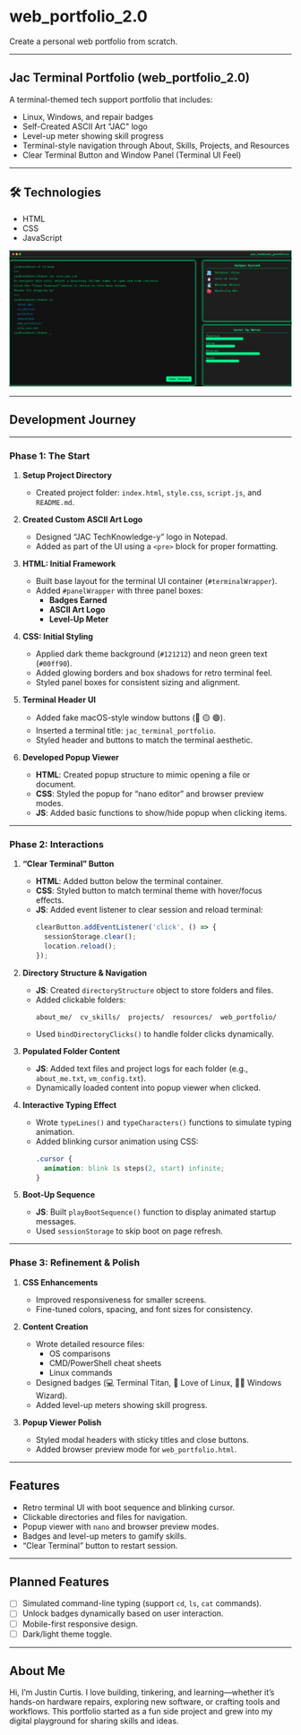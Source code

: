 # web_portfolio_2.0
Create a personal web portfolio from scratch.

---

## Jac Terminal Portfolio (web_portfolio_2.0)
A terminal-themed tech support portfolio that includes:  
- Linux, Windows, and repair badges  
- Self-Created ASCII Art "JAC" logo  
- Level-up meter showing skill progress  
- Terminal-style navigation through About, Skills, Projects, and Resources  
- Clear Terminal Button and Window Panel (Terminal UI Feel)  

---

## 🛠 Technologies
- HTML  
- CSS  
- JavaScript  

![WebSite_View](Assets/image2.png)

---

## Development Journey

---

### Phase 1: The Start
1. **Setup Project Directory**
   - Created project folder: `index.html`, `style.css`, `script.js`, and `README.md`.  

2. **Created Custom ASCII Art Logo**
   - Designed “JAC TechKnowledge-y” logo in Notepad.  
   - Added as part of the UI using a `<pre>` block for proper formatting.  

3. **HTML: Initial Framework**
   - Built base layout for the terminal UI container (`#terminalWrapper`).  
   - Added `#panelWrapper` with three panel boxes:
     - **Badges Earned**
     - **ASCII Art Logo**
     - **Level-Up Meter**

4. **CSS: Initial Styling**
   - Applied dark theme background (`#121212`) and neon green text (`#00ff90`).  
   - Added glowing borders and box shadows for retro terminal feel.  
   - Styled panel boxes for consistent sizing and alignment.  

5. **Terminal Header UI**
   - Added fake macOS-style window buttons (🔴 🟡 🟢).  
   - Inserted a terminal title: `jac_terminal_portfolio`.  
   - Styled header and buttons to match the terminal aesthetic.  

6. **Developed Popup Viewer**
   - **HTML**: Created popup structure to mimic opening a file or document.  
   - **CSS**: Styled the popup for “nano editor” and browser preview modes.  
   - **JS**: Added basic functions to show/hide popup when clicking items.  

---

### Phase 2: Interactions
1. **“Clear Terminal” Button**
   - **HTML**: Added button below the terminal container.  
   - **CSS**: Styled button to match terminal theme with hover/focus effects.  
   - **JS**: Added event listener to clear session and reload terminal:  
     ```js
     clearButton.addEventListener('click', () => {
       sessionStorage.clear();
       location.reload();
     });
     ```

2. **Directory Structure & Navigation**
   - **JS**: Created `directoryStructure` object to store folders and files.  
   - Added clickable folders:
     ```
     about_me/  cv_skills/  projects/  resources/  web_portfolio/
     ```
   - Used `bindDirectoryClicks()` to handle folder clicks dynamically.  

3. **Populated Folder Content**
   - **JS**: Added text files and project logs for each folder (e.g., `about_me.txt`, `vm_config.txt`).  
   - Dynamically loaded content into popup viewer when clicked.  

4. **Interactive Typing Effect**
   - Wrote `typeLines()` and `typeCharacters()` functions to simulate typing animation.  
   - Added blinking cursor animation using CSS:
     ```css
     .cursor {
       animation: blink 1s steps(2, start) infinite;
     }
     ```

5. **Boot-Up Sequence**
   - **JS**: Built `playBootSequence()` function to display animated startup messages.  
   - Used `sessionStorage` to skip boot on page refresh.  

---

### Phase 3: Refinement & Polish
1. **CSS Enhancements**
   - Improved responsiveness for smaller screens.  
   - Fine-tuned colors, spacing, and font sizes for consistency.  

2. **Content Creation**
   - Wrote detailed resource files:  
     - OS comparisons  
     - CMD/PowerShell cheat sheets  
     - Linux commands  
   - Designed badges (💻 Terminal Titan, 🐧 Love of Linux, 🧙‍♂️ Windows Wizard).  
   - Added level-up meters showing skill progress.  

3. **Popup Viewer Polish**
   - Styled modal headers with sticky titles and close buttons.  
   - Added browser preview mode for `web_portfolio.html`.  

---

## Features
- Retro terminal UI with boot sequence and blinking cursor.  
- Clickable directories and files for navigation.  
- Popup viewer with `nano` and browser preview modes.  
- Badges and level-up meters to gamify skills.  
- “Clear Terminal” button to restart session.  

---

## Planned Features
- [ ] Simulated command-line typing (support `cd`, `ls`, `cat` commands).  
- [ ] Unlock badges dynamically based on user interaction.  
- [ ] Mobile-first responsive design.  
- [ ] Dark/light theme toggle.  

---

## About Me
Hi, I’m Justin Curtis. I love building, tinkering, and learning—whether it’s hands-on hardware repairs, exploring new software, or crafting tools and workflows. This portfolio started as a fun side project and grew into my digital playground for sharing skills and ideas.  

